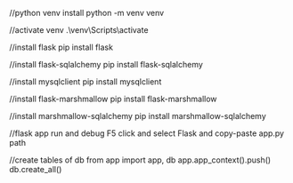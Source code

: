 //python venv install
python -m venv venv

//activate venv
.\venv\Scripts\activate

//install flask
pip install flask

//install flask-sqlalchemy
pip install flask-sqlalchemy

//install mysqlclient
pip install mysqlclient

//install flask-marshmallow
pip install flask-marshmallow

//install marshmallow-sqlalchemy
pip install marshmallow-sqlalchemy

//flask app run and debug
F5 click and select Flask and copy-paste app.py path

//create tables of db
 from app import app, db
 app.app_context().push()
 db.create_all()
